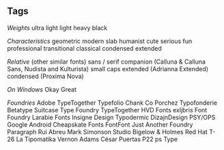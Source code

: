 ## Tags


_Weights_
  ultra light
  light
  heavy
  black

_Characteristics_
  geometric
  modern
  slab
  humanist
  cute
  serious
  fun
  professional
  transitional
  classical
  condensed
  extended

_Relative_ (other similar fonts)
  sans / serif companion (Calluna & Calluna Sans, Nudista and Kulturista)
  small caps
  extended (Adrianna Extended)
  condensed (Proxima Nova)

_On Windows_
  Okay
  Great

_Foundries_
  Adobe
  TypeTogether
  Typefolio
  Chank Co
  Porchez Typofonderie
  Betatype
  Suitcase Type Foundry
  TypeTogether
  HVD Fonts
  exljbris Font Foundry
  Larabie Fonts
  Insigne Design
  Typodermic
  DizajnDesign
  PSY/OPS
  Google Android
  Cheapskate Fonts
  FontFont
  Just Another Foundry
  Paragraph
  Rui Abreu
  Mark Simonson Studio
  Bigelow & Holmes
  Red Hat
  T-26
  La Tipomatika
  Vernon Adams
  César Puertas
  P22
  ps Type
  
